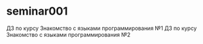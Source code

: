 # seminar001
ДЗ по курсу Знакомство с языками программирования №1
ДЗ по курсу Знакомство с языками программирования №2